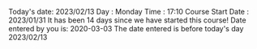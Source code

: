 Today's date: 2023/02/13
Day : Monday
Time :   17:10 
Course Start Date : 2023/01/31
It has been 14 days since we have started this course!
Date entered by you is: 2020-03-03 
The date entered is before  today's day 2023/02/13
